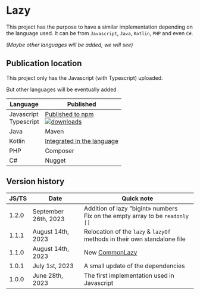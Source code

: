# Lazy

This project has the purpose to have a similar implementation depending on the language used.
It can be from `Javascript`, `Java`, `Kotlin`, `PHP` and even `C#`.

_(Maybe other languages will be added, we will see)_

## Publication location

This project only has the Javascript (with Typescript) uploaded.

But other languages will be eventually added

| Language                  | Published                                                                                                                                                                                      |
|---------------------------|------------------------------------------------------------------------------------------------------------------------------------------------------------------------------------------------|
| Javascript<br/>Typescript | [Published to npm](https://www.npmjs.com/package/@joookiwi/lazy)<br/>[![downloads](https://img.shields.io/npm/dt/@joookiwi/lazy.svg)](https://npm-stat.com/charts.html?package=@joookiwi/lazy) |
| Java                      | Maven                                                                                                                                                                                          |
| Kotlin                    | [Integrated in the language](https://kotlinlang.org/docs/delegated-properties.html#observable-properties)                                                                                      |
| PHP                       | Composer                                                                                                                                                                                       |
| C#                        | Nugget                                                                                                                                                                                         |


## Version history

| JS/TS | Date                 | Quick note                                                                                |
|-------|----------------------|-------------------------------------------------------------------------------------------|
| 1.2.0 | September 26th, 2023 | Addition of lazy "bigint» numbers<br/>Fix on the empty array to be `readonly []`          |
| 1.1.1 | August 14th, 2023    | Relocation of the `lazy` & `lazyOf` methods in their own standalone file                  |
| 1.1.0 | August 14th, 2023    | New [CommonLazy](https://github.com/joooKiwi/lazy/blob/main/javascript/src/CommonLazy.ts) |
| 1.0.1 | July 1st, 2023       | A small update of the dependencies                                                        |
| 1.0.0 | June 28th, 2023      | The first implementation used in Javascript                                               |
